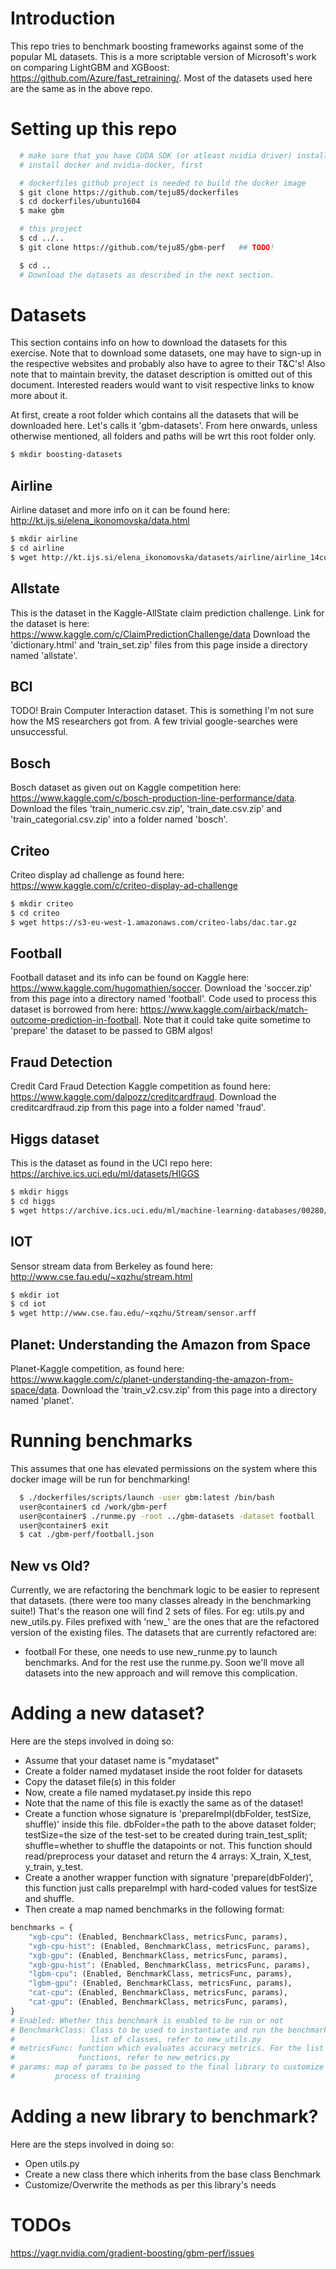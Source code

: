 # Introduction
This repo tries to benchmark boosting frameworks against some of the popular
ML datasets. This is a more scriptable version of Microsoft's work on comparing
LightGBM and XGBoost: https://github.com/Azure/fast_retraining/. Most of the
datasets used here are the same as in the above repo.

# Setting up this repo
```bash
  # make sure that you have CUDA SDK (or atleast nvidia driver) installed
  # install docker and nvidia-docker, first

  # dockerfiles github project is needed to build the docker image
  $ git clone https://github.com/teju85/dockerfiles
  $ cd dockerfiles/ubuntu1604
  $ make gbm

  # this project
  $ cd ../..
  $ git clone https://github.com/teju85/gbm-perf   ## TODO!

  $ cd ..
  # Download the datasets as described in the next section.
```

# Datasets
This section contains info on how to download the datasets for this exercise.
Note that to download some datasets, one may have to sign-up in the respective
websites and probably also have to agree to their T&C's! Also note that to
maintain brevity, the dataset description is omitted out of this document.
Interested readers would want to visit respective links to know more about it.

At first, create a root folder which contains all the datasets that will be
downloaded here. Let's calls it 'gbm-datasets'. From here onwards, unless
otherwise mentioned, all folders and paths will be wrt this root folder only.
```bash
$ mkdir boosting-datasets
```

## Airline
Airline dataset and more info on it can be found here:
http://kt.ijs.si/elena_ikonomovska/data.html
```bash
$ mkdir airline
$ cd airline
$ wget http://kt.ijs.si/elena_ikonomovska/datasets/airline/airline_14col.data.bz2
```

## Allstate
This is the dataset in the Kaggle-AllState claim prediction challenge. Link for
the dataset is here: https://www.kaggle.com/c/ClaimPredictionChallenge/data
Download the 'dictionary.html' and 'train_set.zip' files from this page inside a
directory named 'allstate'.

## BCI
TODO!
Brain Computer Interaction dataset. This is something I'm not sure how the MS
researchers got from. A few trivial google-searches were unsuccessful.

## Bosch
Bosch dataset as given out on Kaggle competition here:
https://www.kaggle.com/c/bosch-production-line-performance/data. Download the
files 'train_numeric.csv.zip', 'train_date.csv.zip' and
'train_categorial.csv.zip' into a folder named 'bosch'.

## Criteo
Criteo display ad challenge as found here:
https://www.kaggle.com/c/criteo-display-ad-challenge
```bash
$ mkdir criteo
$ cd criteo
$ wget https://s3-eu-west-1.amazonaws.com/criteo-labs/dac.tar.gz
```

## Football
Football dataset and its info can be found on Kaggle here:
https://www.kaggle.com/hugomathien/soccer. Download the 'soccer.zip' from this
page into a directory named 'football'. Code used to process this dataset is
borrowed from here:
https://www.kaggle.com/airback/match-outcome-prediction-in-football. Note that
it could take quite sometime to 'prepare' the dataset to be passed to GBM algos!

## Fraud Detection
Credit Card Fraud Detection Kaggle competition as found here:
https://www.kaggle.com/dalpozz/creditcardfraud. Download the creditcardfraud.zip
from this page into a folder named 'fraud'.

## Higgs dataset
This is the dataset as found in the UCI repo here:
https://archive.ics.uci.edu/ml/datasets/HIGGS
```bash
$ mkdir higgs
$ cd higgs
$ wget https://archive.ics.uci.edu/ml/machine-learning-databases/00280/HIGGS.csv.gz
```

## IOT
Sensor stream data from Berkeley as found here:
http://www.cse.fau.edu/~xqzhu/stream.html
```bash
$ mkdir iot
$ cd iot
$ wget http://www.cse.fau.edu/~xqzhu/Stream/sensor.arff
```

## Planet: Understanding the Amazon from Space
Planet-Kaggle competition, as found here:
https://www.kaggle.com/c/planet-understanding-the-amazon-from-space/data.
Download the 'train_v2.csv.zip' from this page into a directory named 'planet'.

# Running benchmarks
This assumes that one has elevated permissions on the system where this docker
image will be run for benchmarking!
```bash
  $ ./dockerfiles/scripts/launch -user gbm:latest /bin/bash
  user@container$ cd /work/gbm-perf
  user@container$ ./runme.py -root ../gbm-datasets -dataset football
  user@container$ exit
  $ cat ./gbm-perf/football.json
```

## New vs Old?
Currently, we are refactoring the benchmark logic to be easier to represent that
datasets. (there were too many classes already in the benchmarking suite!)
That's the reason one will find 2 sets of files. For eg: utils.py and
new_utils.py. Files prefixed with 'new_' are the ones that are the refactored
version of the existing files. The datasets that are currently refactored are:
* football
For these, one needs to use new_runme.py to launch benchmarks. And for the rest
use the runme.py. Soon we'll move all datasets into the new approach and will
remove this complication.

# Adding a new dataset?
Here are the steps involved in doing so:
* Assume that your dataset name is "mydataset"
* Create a folder named mydataset inside the root folder for datasets
* Copy the dataset file(s) in this folder
* Now, create a file named mydataset.py inside this repo
* Note that the name of this file is exactly the same as of the dataset!
* Create a function whose signature is 'prepareImpl(dbFolder, testSize, shuffle)'
  inside this file. dbFolder=the path to the above dataset folder; testSize=the
  size of the test-set to be created during train_test_split; shuffle=whether to
  shuffle the datapoints or not. This function should read/preprocess your
  dataset and return the 4 arrays: X_train, X_test, y_train, y_test.
* Create a another wrapper function with signature 'prepare(dbFolder)', this
  function just calls prepareImpl with hard-coded values for testSize and
  shuffle.
* Then create a map named benchmarks in the following format:
```python
benchmarks = {
    "xgb-cpu": (Enabled, BenchmarkClass, metricsFunc, params),
    "xgb-cpu-hist": (Enabled, BenchmarkClass, metricsFunc, params),
    "xgb-gpu": (Enabled, BenchmarkClass, metricsFunc, params),
    "xgb-gpu-hist": (Enabled, BenchmarkClass, metricsFunc, params),
    "lgbm-cpu": (Enabled, BenchmarkClass, metricsFunc, params),
    "lgbm-gpu": (Enabled, BenchmarkClass, metricsFunc, params),
    "cat-cpu": (Enabled, BenchmarkClass, metricsFunc, params),
    "cat-gpu": (Enabled, BenchmarkClass, metricsFunc, params),
}
# Enabled: Whether this benchmark is enabled to be run or not
# BenchmarkClass: Class to be used to instantiate and run the benchmark. For the
#                 list of classes, refer to new_utils.py
# metricsFunc: function which evaluates accuracy metrics. For the list of such
#              functions, refer to new_metrics.py
# params: map of params to be passed to the final library to customize the
#         process of training
```

# Adding a new library to benchmark?
Here are the steps involved in doing so:
* Open utils.py
* Create a new class there which inherits from the base class Benchmark
* Customize/Overwrite the methods as per this library's needs

# TODOs
https://yagr.nvidia.com/gradient-boosting/gbm-perf/issues
